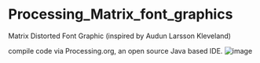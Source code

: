 # Processing_Matrix_font_graphics
Matrix Distorted Font Graphic (inspired by Audun Larsson Kleveland)

compile code via Processing.org, an open source Java based IDE.
![image](https://user-images.githubusercontent.com/111250702/185181859-3cdee7f2-f269-4ec3-816d-c6203698528f.png)
